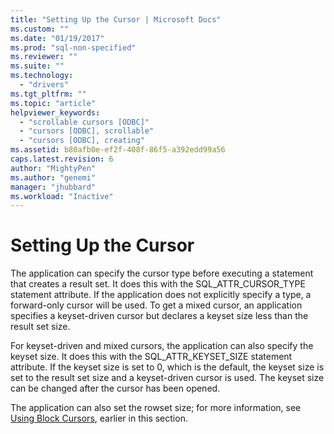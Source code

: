 ```yaml
---
title: "Setting Up the Cursor | Microsoft Docs"
ms.custom: ""
ms.date: "01/19/2017"
ms.prod: "sql-non-specified"
ms.reviewer: ""
ms.suite: ""
ms.technology: 
  - "drivers"
ms.tgt_pltfrm: ""
ms.topic: "article"
helpviewer_keywords: 
  - "scrollable cursors [ODBC]"
  - "cursors [ODBC], scrollable"
  - "cursors [ODBC], creating"
ms.assetid: b80afb0e-ef2f-408f-86f5-a392edd99a56
caps.latest.revision: 6
author: "MightyPen"
ms.author: "genemi"
manager: "jhubbard"
ms.workload: "Inactive"
---
```

# Setting Up the Cursor
The application can specify the cursor type before executing a statement that creates a result set. It does this with the SQL_ATTR_CURSOR_TYPE statement attribute. If the application does not explicitly specify a type, a forward-only cursor will be used. To get a mixed cursor, an application specifies a keyset-driven cursor but declares a keyset size less than the result set size.  
  
 For keyset-driven and mixed cursors, the application can also specify the keyset size. It does this with the SQL_ATTR_KEYSET_SIZE statement attribute. If the keyset size is set to 0, which is the default, the keyset size is set to the result set size and a keyset-driven cursor is used. The keyset size can be changed after the cursor has been opened.  
  
 The application can also set the rowset size; for more information, see [Using Block Cursors](../../../odbc/reference/develop-app/using-block-cursors.md), earlier in this section.
